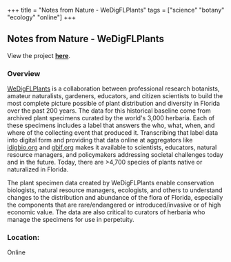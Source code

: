 +++
title = "Notes from Nature - WeDigFLPlants"
tags = ["science" "botany" "ecology" "online"]
+++

## Notes from Nature - WeDigFLPlants

View the project [**here**](https://www.zooniverse.org/projects/md68135/notes-from-nature-wedigflplants).

### Overview

[WeDigFLPlants](https://biospex.org/projects/wedigflplants) is a collaboration between professional research botanists, amateur naturalists, gardeners, educators, and citizen scientists to build the most complete picture possible of plant distribution and diversity in Florida over the past 200 years. The data for this historical baseline come from archived plant specimens curated by the world's 3,000 herbaria. Each of these specimens includes a label that answers the who, what, when, and where of the collecting event that produced it. Transcribing that label data into digital form and providing that data online at aggregators like [idigbio.org](http://idigbio.org/) and [gbif.org](http://gbif.org/) makes it available to scientists, educators, natural resource managers, and policymakers addressing societal challenges today and in the future. Today, there are >4,700 species of plants native or naturalized in Florida.

The plant specimen data created by WeDigFLPlants enable conservation biologists, natural resource managers, ecologists, and others to understand changes to the distribution and abundance of the flora of Florida, especially the components that are rare/endangered or introduced/invasive or of high economic value. The data are also critical to curators of herbaria who manage the specimens for use in perpetuity.

### Location:
Online
